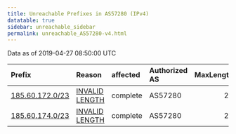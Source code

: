 ```yaml
---
title: Unreachable Prefixes in AS57280 (IPv4)
datatable: true
sidebar: unreachable_sidebar
permalink: unreachable_AS57280-v4.html
---
```


Data as of 2019-04-27 08:50:00 UTC


<div class="datatable-begin"></div>

| Prefix                                                   | Reason                                                                                                    | affected   | Authorized AS   |   MaxLength | Anchor                                         |   unreachable /24s |
|:---------------------------------------------------------|:----------------------------------------------------------------------------------------------------------|:-----------|:----------------|------------:|:-----------------------------------------------|-------------------:|
| [185.60.172.0/23](https://stat.ripe.net/185.60.172.0/23) | [INVALID LENGTH](https://rpki-validator.ripe.net/announcement-preview?asn=AS57280&prefix=185.60.172.0/23) | complete   | AS57280         |          22 | [RIPE](unreachable_RIPE_NCC_RPKI_Root-v4.html) |                  2 |
| [185.60.174.0/23](https://stat.ripe.net/185.60.174.0/23) | [INVALID LENGTH](https://rpki-validator.ripe.net/announcement-preview?asn=AS57280&prefix=185.60.174.0/23) | complete   | AS57280         |          22 | [RIPE](unreachable_RIPE_NCC_RPKI_Root-v4.html) |                  2 |

<div class="datatable-end"></div>
